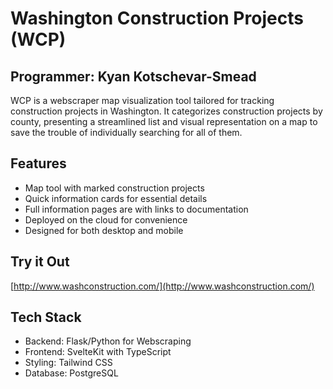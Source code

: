 # Washington Construction Projects (WCP)
## Programmer: Kyan Kotschevar-Smead

WCP is a webscraper map visualization tool tailored for tracking construction projects in Washington. It categorizes construction projects by county, presenting a streamlined list and visual representation on a map to save the trouble of individually searching for all of them.

## Features
- Map tool with marked construction projects
- Quick information cards for essential details
- Full information pages are with links to documentation
- Deployed on the cloud for convenience
- Designed for both desktop and mobile

## Try it Out
[http://www.washconstruction.com/](http://www.washconstruction.com/)

## Tech Stack
- Backend: Flask/Python for Webscraping
- Frontend: SvelteKit with TypeScript
- Styling: Tailwind CSS
- Database: PostgreSQL
